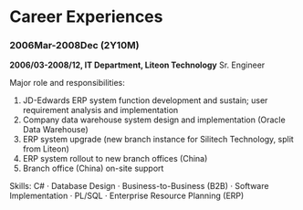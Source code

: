 # Career Experiences

### 2006Mar-2008Dec (2Y10M)

**2006/03-2008/12, IT Department, Liteon Technology**
Sr. Engineer

Major role and responsibilities:
1. JD-Edwards ERP system function development and sustain; user requirement analysis and implementation
2. Company data warehouse system design and implementation (Oracle Data Warehouse)
3. ERP system upgrade (new branch instance for Silitech Technology, split from Liteon)
4. ERP system rollout to new branch offices (China)
5. Branch office (China) on-site support

Skills: C# · Database Design · Business-to-Business (B2B) · Software Implementation · PL/SQL · Enterprise Resource Planning (ERP)
